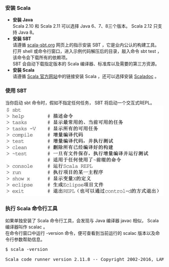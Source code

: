 ### 安装 Scala ###
-	**安装 Java**  
Scala 2.10 和 Scala 2.11 可以选择 Java 6、7、8三个版本。 Scala 2.12 只支持 Java 8。    
-	**安装 SBT**  
请遵循 [scala-sbt.org](https://www.scala-sbt.org/release/docs/Setup.html) 网页上的指示安装 SBT ，它是业内公认的构建工具。  
打开 shell 或命令行窗口，进入示例代码解压后的目录，敲入命令 sbt test ，该命令会下载所有的依赖项。  
SBT 会自动下载指定版本的 Scala 编译器、标准库以及需要的第三方资源。    
-	**安装 Scala**  
请遵循 [Scala 官方网站](http://www.scala-lang.org)中的链接安装 Scala ，还可以选择安装 [Scaladoc](https://www.scala-lang.org/files/archive/api/current/) 。     

### 使用 SBT ###
当你启动 sbt 命令时，假如不指定任何任务， SBT  将启动一个交互式REPL。  
![](SBT-REPL.jpg)

### 执行 Scala 命令行工具 ###
如果单独安装了 Scala  命令行工具，会发现与 Java  编译器 javac 相似， Scala  编译器叫作 scalac 。  
在命令行窗口中运行 -version 命令，便可查看到当前运行的 scalac 版本以及命令行参数帮助信息。
<pre>$ scala -version</br>
Scala code runner version 2.11.8 -- Copyright 2002-2016, LAMP/EPFL</pre>

